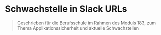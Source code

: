 # Schwachstelle in Slack URLs

> Geschrieben für die Berufsschule im Rahmen des Moduls 183, zum Thema Applikationssicherheit und aktuelle Schwachstellen

